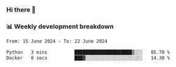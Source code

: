 ### Hi there 👋

### 📊 Weekly development breakdown
<!--START_SECTION:waka-->

```txt
From: 15 June 2024 - To: 22 June 2024

Python   3 mins          █████████████████████▒░░░   85.70 %
Docker   0 secs          ███▓░░░░░░░░░░░░░░░░░░░░░   14.30 %
```

<!--END_SECTION:waka-->
